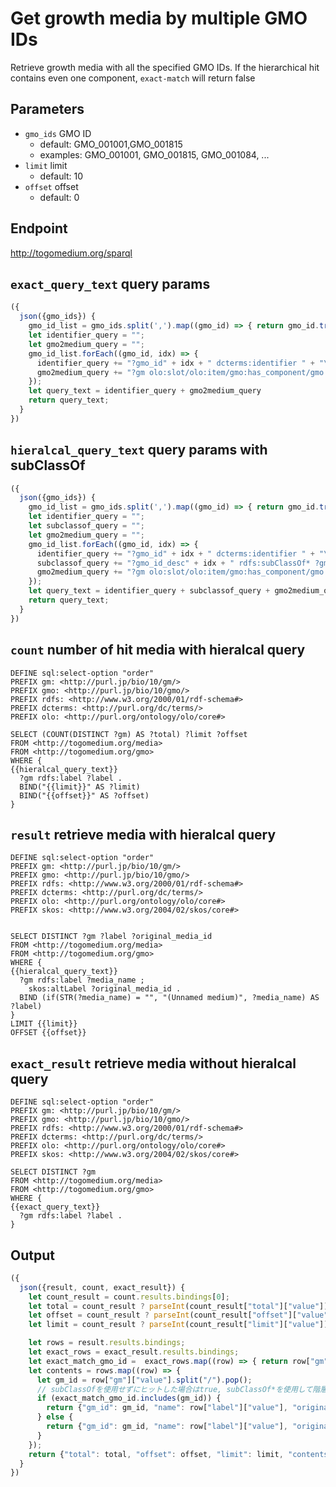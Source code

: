 # Get growth media by multiple GMO IDs

Retrieve growth media with all the specified GMO IDs.
If the hierarchical hit contains even one component, `exact-match` will return false

## Parameters

* `gmo_ids` GMO ID
  * default: GMO_001001,GMO_001815
  * examples: GMO_001001, GMO_001815, GMO_001084, ...
* `limit` limit
  * default: 10
* `offset` offset
  * default: 0

## Endpoint

http://togomedium.org/sparql

## `exact_query_text` query params

```javascript
({
  json({gmo_ids}) {
    gmo_id_list = gmo_ids.split(',').map((gmo_id) => { return gmo_id.trim()});
    let identifier_query = "";
    let gmo2medium_query = "";
    gmo_id_list.forEach((gmo_id, idx) => {
      identifier_query += "?gmo_id" + idx + " dcterms:identifier " + "\"" + gmo_id + "\" .\n";
      gmo2medium_query += "?gm olo:slot/olo:item/gmo:has_component/gmo:gmo_id ?gmo_id" + idx + " .\n";
    });
    let query_text = identifier_query + gmo2medium_query
    return query_text;
  }
})
```

## `hieralcal_query_text` query params with subClassOf

```javascript
({
  json({gmo_ids}) {
    gmo_id_list = gmo_ids.split(',').map((gmo_id) => { return gmo_id.trim()});
    let identifier_query = "";
    let subclassof_query = "";
    let gmo2medium_query = "";
    gmo_id_list.forEach((gmo_id, idx) => {
      identifier_query += "?gmo_id" + idx + " dcterms:identifier " + "\"" + gmo_id + "\" .\n";
      subclassof_query += "?gmo_id_desc" + idx + " rdfs:subClassOf* ?gmo_id" + idx + " .\n";
      gmo2medium_query += "?gm olo:slot/olo:item/gmo:has_component/gmo:gmo_id ?gmo_id_desc" + idx + " .\n";
    });
    let query_text = identifier_query + subclassof_query + gmo2medium_query
    return query_text;
  }
})
```

## `count` number of hit media with  hieralcal query

```sparql
DEFINE sql:select-option "order"
PREFIX gm: <http://purl.jp/bio/10/gm/>
PREFIX gmo: <http://purl.jp/bio/10/gmo/>
PREFIX rdfs: <http://www.w3.org/2000/01/rdf-schema#>
PREFIX dcterms: <http://purl.org/dc/terms/>
PREFIX olo: <http://purl.org/ontology/olo/core#>

SELECT (COUNT(DISTINCT ?gm) AS ?total) ?limit ?offset
FROM <http://togomedium.org/media>
FROM <http://togomedium.org/gmo>
WHERE {
{{hieralcal_query_text}}
  ?gm rdfs:label ?label .
  BIND("{{limit}}" AS ?limit)
  BIND("{{offset}}" AS ?offset)
}
```
## `result` retrieve media with  hieralcal query

```sparql
DEFINE sql:select-option "order"
PREFIX gm: <http://purl.jp/bio/10/gm/>
PREFIX gmo: <http://purl.jp/bio/10/gmo/>
PREFIX rdfs: <http://www.w3.org/2000/01/rdf-schema#>
PREFIX dcterms: <http://purl.org/dc/terms/>
PREFIX olo: <http://purl.org/ontology/olo/core#>
PREFIX skos: <http://www.w3.org/2004/02/skos/core#>


SELECT DISTINCT ?gm ?label ?original_media_id
FROM <http://togomedium.org/media>
FROM <http://togomedium.org/gmo>
WHERE {
{{hieralcal_query_text}}
  ?gm rdfs:label ?media_name ;
    skos:altLabel ?original_media_id .
  BIND (if(STR(?media_name) = "", "(Unnamed medium)", ?media_name) AS ?label)
}
LIMIT {{limit}}
OFFSET {{offset}}
```
## `exact_result` retrieve media without hieralcal query

```sparql
DEFINE sql:select-option "order"
PREFIX gm: <http://purl.jp/bio/10/gm/>
PREFIX gmo: <http://purl.jp/bio/10/gmo/>
PREFIX rdfs: <http://www.w3.org/2000/01/rdf-schema#>
PREFIX dcterms: <http://purl.org/dc/terms/>
PREFIX olo: <http://purl.org/ontology/olo/core#>
PREFIX skos: <http://www.w3.org/2004/02/skos/core#>

SELECT DISTINCT ?gm
FROM <http://togomedium.org/media>
FROM <http://togomedium.org/gmo>
WHERE {
{{exact_query_text}}
  ?gm rdfs:label ?label .
}
```

## Output

```javascript
({
  json({result, count, exact_result}) {
    let count_result = count.results.bindings[0];
    let total = count_result ? parseInt(count_result["total"]["value"]) : 0;
    let offset = count_result ? parseInt(count_result["offset"]["value"]) : 0;
    let limit = count_result ? parseInt(count_result["limit"]["value"]) : 0;

    let rows = result.results.bindings;
    let exact_rows = exact_result.results.bindings;
    let exact_match_gmo_id =  exact_rows.map((row) => { return row["gm"]["value"].split("/").pop()});
    let contents = rows.map((row) => {
      let gm_id = row["gm"]["value"].split("/").pop();
      // subClassOfを使用せずにヒットした場合はtrue, subClassOf*を使用して階層ヒットした場合はfalse
      if (exact_match_gmo_id.includes(gm_id)) {
        return {"gm_id": gm_id, "name": row["label"]["value"], "original_media_id": row["original_media_id"]["value"], "exact_match": true};
      } else {
        return {"gm_id": gm_id, "name": row["label"]["value"], "original_media_id": row["original_media_id"]["value"], "exact_match": false};
      }
    });
    return {"total": total, "offset": offset, "limit": limit, "contents": contents};
  }
})
```